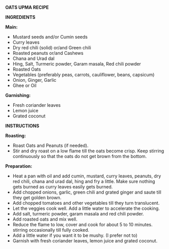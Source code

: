 **OATS UPMA RECIPE**

**INGREDIENTS**

**Main:**
- Mustard seeds and/or Cumin seeds
- Curry leaves
- Dry red chili (solid) or/and Green chili
- Roasted peanuts or/and Cashews
- Chana and Urad dal
- Hing, Salt, Turmeric powder, Garam masala, Red chili powder
- Roasted Oats
- Vegetables (preferably peas, carrots, cauliflower, beans, capsicum)
- Onion, Ginger, Garlic
- Ghee or Oil 

**Garnishing:**
- Fresh coriander leaves
- Lemon juice
- Grated coconut

**INSTRUCTIONS**

**Roasting:**

- Roast Oats and Peanuts (if needed).
- Stir and dry roast on a low flame till the oats become crisp. Keep stirring continuously so that the oats do not get brown from the bottom.

**Preparation:**

- Heat a pan with oil and add cumin, mustard, curry leaves,  peanuts, dry red chili, chana and urad dal, hing and fry a little. Make sure nothing gets burned as curry leaves easily gets burned.
- Add chopped onions, garlic, green chili and grated ginger and saute till they get golden brown.
- Add chopped tomatoes and other vegetables till they turn translucent.
- Let the veggies cook well. Add a little water to accelerate the cooking. 
- Add salt, turmeric powder, garam masala and red chili powder.
- Add roasted oats and mix well.
- Reduce the flame to low, cover and cook for about 5 to 10  minutes. stirring occasionally till fully cooked.
- Add a little water if you want it to be mushy. (I prefer not to)
- Garnish with fresh coriander leaves, lemon juice and grated coconut.
